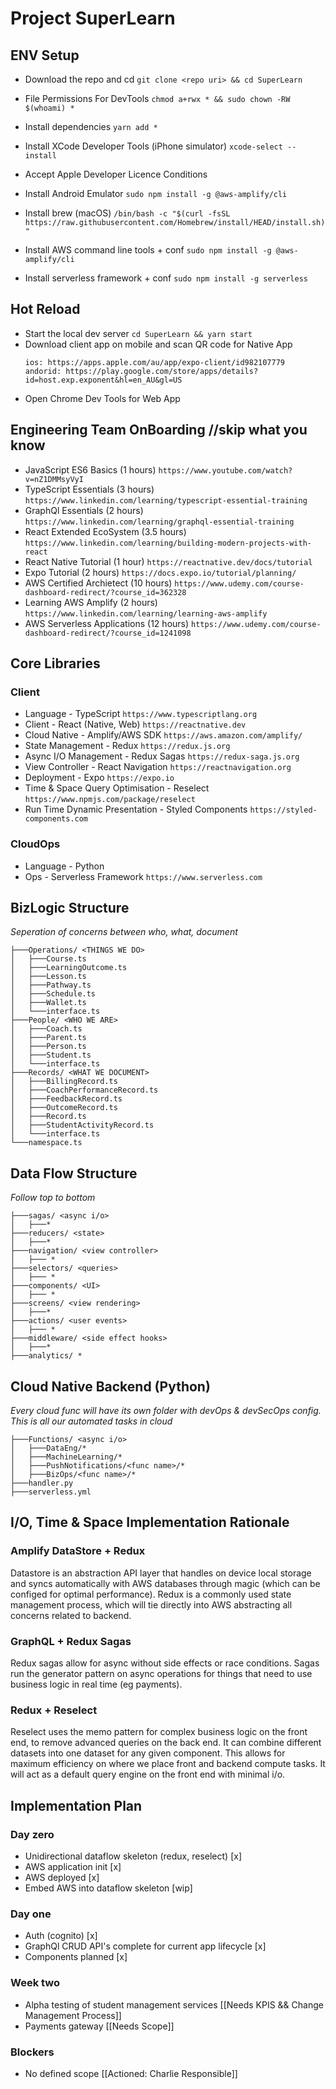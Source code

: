 # Project SuperLearn


## ENV Setup


- Download the repo and cd
  ``git clone <repo uri> && cd SuperLearn``
  
- File Permissions For DevTools
  ```chmod a+rwx * && sudo chown -RW $(whoami) *```
- Install dependencies
  ``yarn add *``
- Install XCode Developer Tools (iPhone simulator)
  ``xcode-select --install``
- Accept Apple Developer Licence Conditions
- Install Android Emulator
  ``sudo npm install -g @aws-amplify/cli``
- Install brew (macOS)
  ``/bin/bash -c "$(curl -fsSL https://raw.githubusercontent.com/Homebrew/install/HEAD/install.sh)"``
- Install AWS command line tools + conf
  ``sudo npm install -g @aws-amplify/cli``
- Install serverless framework + conf
  ``sudo npm install -g serverless``

## Hot Reload

- Start the local dev server
```cd SuperLearn && yarn start```
- Download client app on mobile and scan QR code for Native App
  ```
  ios: https://apps.apple.com/au/app/expo-client/id982107779
  andorid: https://play.google.com/store/apps/details?id=host.exp.exponent&hl=en_AU&gl=US
  ```
- Open Chrome Dev Tools for Web App

## Engineering Team OnBoarding //skip what you know


- JavaScript ES6 Basics (1 hours) ``https://www.youtube.com/watch?v=nZ1DMMsyVyI``
- TypeScript Essentials (3 hours) ``https://www.linkedin.com/learning/typescript-essential-training``
- GraphQl Essentials (2 hours) ``https://www.linkedin.com/learning/graphql-essential-training``
- React Extended EcoSystem (3.5 hours) ``https://www.linkedin.com/learning/building-modern-projects-with-react``
- React Native Tutorial (1 hour) ``https://reactnative.dev/docs/tutorial``
- Expo Tutorial (2 hours) ``https://docs.expo.io/tutorial/planning/``
- AWS Certified Archietect (10 hours) ``https://www.udemy.com/course-dashboard-redirect/?course_id=362328``
- Learning AWS Amplify (2 hours) ``https://www.linkedin.com/learning/learning-aws-amplify``
- AWS Serverless Applications (12 hours) ``https://www.udemy.com/course-dashboard-redirect/?course_id=1241098``

## Core Libraries

### Client
- Language - TypeScript ``https://www.typescriptlang.org``
- Client - React (Native, Web) ``https://reactnative.dev``
- Cloud Native - Amplify/AWS SDK ``https://aws.amazon.com/amplify/``
- State Management - Redux ``https://redux.js.org``
- Async I/O Management - Redux Sagas ``https://redux-saga.js.org``
- View Controller - React Navigation ``https://reactnavigation.org``
- Deployment - Expo ``https://expo.io``
- Time & Space Query Optimisation - Reselect ``https://www.npmjs.com/package/reselect``
- Run Time Dynamic Presentation - Styled Components ``https://styled-components.com``

### CloudOps
- Language - Python
- Ops - Serverless Framework ``https://www.serverless.com``


## BizLogic Structure
_Seperation of concerns between who, what, document_



```
├───Operations/ <THINGS WE DO>
│   ├───Course.ts
│   ├───LearningOutcome.ts
│   ├───Lesson.ts
│   ├───Pathway.ts
│   ├───Schedule.ts
│   ├───Wallet.ts
│   └───interface.ts
├───People/ <WHO WE ARE>
│   ├───Coach.ts
│   ├───Parent.ts
│   ├───Person.ts
│   ├───Student.ts
│   └───interface.ts
├───Records/ <WHAT WE DOCUMENT>
│   ├───BillingRecord.ts
│   ├───CoachPerformanceRecord.ts
│   ├───FeedbackRecord.ts
│   ├───OutcomeRecord.ts
│   ├───Record.ts
│   ├───StudentActivityRecord.ts
│   └───interface.ts
└───namespace.ts
```

## Data Flow Structure 

_Follow top to bottom_


```
├───sagas/ <async i/o>
│   ├───*
├───reducers/ <state>
│   ├───*
├───navigation/ <view controller>
│   ├─── *
├───selectors/ <queries>
│   ├─── *
├───components/ <UI>
│   ├─── *
├───screens/ <view rendering>
│   ├───*
├───actions/ <user events>
│   ├─── *
├───middleware/ <side effect hooks>
│   ├───*
├───analytics/ *
```


## Cloud Native Backend (Python)

_Every cloud func will have its own folder with devOps & devSecOps config. This is all our automated tasks in cloud_


```
├───Functions/ <async i/o>
│   ├───DataEng/*
│   ├───MachineLearning/*
│   ├───PushNotifications/<func name>/*
│   ├───BizOps/<func name>/*
├───handler.py
├───serverless.yml
```


## I/O, Time & Space Implementation Rationale



### Amplify DataStore + Redux
Datastore is an abstraction API layer that handles on device local storage and syncs automatically with AWS databases through magic (which can be configed for optimal performance). Redux is a commonly used state management process, which will tie directly into AWS abstracting all concerns related to backend.

### GraphQL + Redux Sagas
Redux sagas allow for async without side effects or race conditions. Sagas run the generator pattern on async operations for things that need to use business logic in real time (eg payments).

### Redux + Reselect
Reselect uses the memo pattern for complex business logic on the front end, to remove advanced queries on the back end. It can combine different datasets into one dataset for any given component. This allows for maximum  efficiency on where we place front and backend compute tasks. It will act as a default query engine on the front end with minimal i/o.

## Implementation Plan


### Day zero
- Unidirectional dataflow skeleton (redux, reselect) [x]
- AWS application init [x]
- AWS deployed [x]
- Embed AWS into dataflow skeleton [wip]
  
### Day one
- Auth (cognito) [x]
- GraphQl CRUD API's complete for current app lifecycle [x]
- Components planned [x]

### Week two
- Alpha testing of student management services [[Needs KPIS && Change Management Process]]
- Payments gateway [[Needs Scope]]

### Blockers
- No defined scope [[Actioned: Charlie Responsible]]